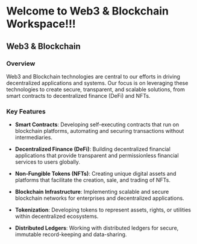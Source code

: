 Welcome to Web3 & Blockchain Workspace!!!
=========================================

Web3 & Blockchain
-----------------

### Overview

Web3 and Blockchain technologies are central to our efforts in driving decentralized applications and systems. Our focus is on leveraging these technologies to create secure, transparent, and scalable solutions, from smart contracts to decentralized finance (DeFi) and NFTs.

### Key Features

*   **Smart Contracts**: Developing self-executing contracts that run on blockchain platforms, automating and securing transactions without intermediaries.
    
*   **Decentralized Finance (DeFi)**: Building decentralized financial applications that provide transparent and permissionless financial services to users globally.
    
*   **Non-Fungible Tokens (NFTs)**: Creating unique digital assets and platforms that facilitate the creation, sale, and trading of NFTs.
    
*   **Blockchain Infrastructure**: Implementing scalable and secure blockchain networks for enterprises and decentralized applications.
    
*   **Tokenization**: Developing tokens to represent assets, rights, or utilities within decentralized ecosystems.
    
*   **Distributed Ledgers**: Working with distributed ledgers for secure, immutable record-keeping and data-sharing.
